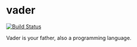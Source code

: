 # vader
[![Build Status](https://neroproject.visualstudio.com/Vader/_apis/build/status/nerocui.vader?branchName=master)](https://neroproject.visualstudio.com/Vader/_build/latest?definitionId=5&branchName=master)

Vader is your father, also a programming language.

